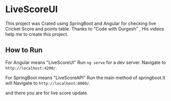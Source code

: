 # LiveScoreUI

This project was Crated using SpringBoot and Angular for checking live Cricket Score and points table.
Thanks to "Code with Durgesh" , His videos help me to create this project.

## How to Run

For Angular means "LiveScoreUI"
Run `ng serve` for a dev server. Navigate to `http://localhost:4200/`. 

For SpringBoot means "LiveScoreAPI"
Run the main method of springboot.It will Navigate to `http://localhost:8080/`. 

and there you are for live score update.
